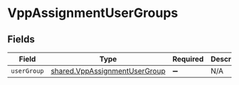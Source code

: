 # VppAssignmentUserGroups


## Fields

| Field                                                                                 | Type                                                                                  | Required                                                                              | Description                                                                           |
| ------------------------------------------------------------------------------------- | ------------------------------------------------------------------------------------- | ------------------------------------------------------------------------------------- | ------------------------------------------------------------------------------------- |
| `userGroup`                                                                           | [shared.VppAssignmentUserGroup](../../../sdk/models/shared/vppassignmentusergroup.md) | :heavy_minus_sign:                                                                    | N/A                                                                                   |